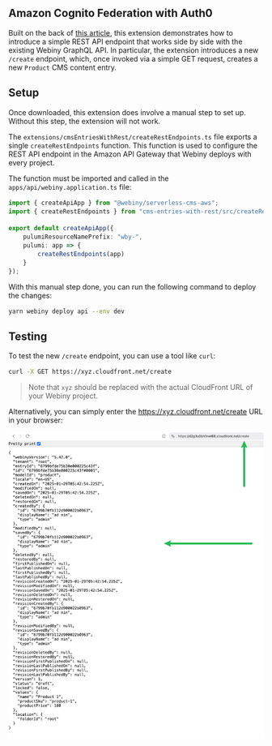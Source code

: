 ## Amazon Cognito Federation with Auth0

Built on the back of [this article](https://www.webiny.com/docs/core-development-concepts/extending-and-customizing/add-custom-route-to-existing-lambda), this extension demonstrates how to introduce a simple REST API endpoint that works side by side with the existing Webiny GraphQL API. In particular, the extension introduces a new `/create` endpoint, which, once invoked via a simple GET request, creates a new `Product` CMS content entry.

## Setup

Once downloaded, this extension does involve a manual step to set up. Without this step, the extension will not work.

The `extensions/cmsEntriesWithRest/createRestEndpoints.ts` file exports a single `createRestEndpoints` function. This function is used to configure the REST API endpoint in the Amazon API Gateway that Webiny deploys with every project.

The function must be imported and called in the `apps/api/webiny.application.ts` file:

```ts
import { createApiApp } from "@webiny/serverless-cms-aws";
import { createRestEndpoints } from "cms-entries-with-rest/src/createRestEndpoints";

export default createApiApp({
    pulumiResourceNamePrefix: "wby-",
    pulumi: app => {
        createRestEndpoints(app)
    }
});
```

With this manual step done, you can run the following command to deploy the changes:

```bash
yarn webiny deploy api --env dev
```

## Testing

To test the new `/create` endpoint, you can use a tool like `curl`:

```bash
curl -X GET https://xyz.cloudfront.net/create
```

> Note that `xyz` should be replaced with the actual CloudFront URL of your Webiny project.

Alternatively, you can simply enter the https://xyz.cloudfront.net/create URL in your browser:

![Testing In Browser](./screenshot.png)